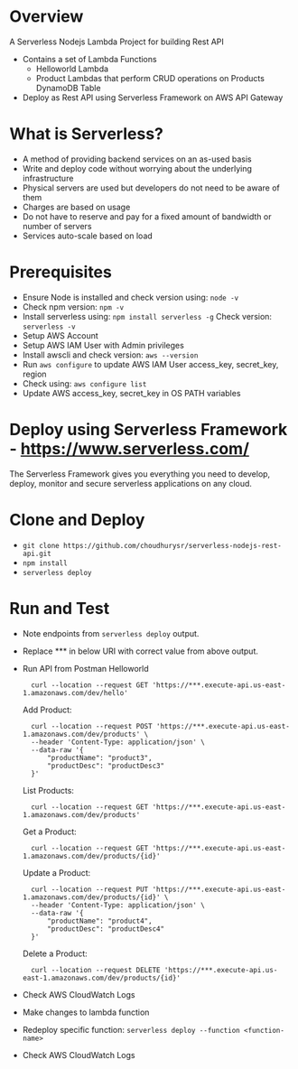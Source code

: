 # Overview
A Serverless Nodejs Lambda Project for building Rest API
* Contains a set of Lambda Functions
    * Helloworld Lambda
    * Product Lambdas that perform CRUD operations on Products DynamoDB Table
* Deploy as Rest API using Serverless Framework on AWS API Gateway


# What is Serverless?
* A method of providing backend services on an as-used basis
* Write and deploy code without worrying about the underlying infrastructure
* Physical servers are used but developers do not need to be aware of them
* Charges are based on usage
* Do not have to reserve and pay for a fixed amount of bandwidth or number of servers
* Services auto-scale based on load


# Prerequisites
* Ensure Node is installed and check version using: `node -v`
* Check npm version: `npm -v`
* Install serverless using: `npm install serverless -g` Check version: `serverless -v`
* Setup AWS Account
* Setup AWS IAM User with Admin privileges
* Install awscli and check version: `aws --version`
* Run `aws configure` to update AWS IAM User access_key, secret_key, region
* Check using: `aws configure list`
* Update AWS access_key, secret_key in OS PATH variables


# Deploy using Serverless Framework - https://www.serverless.com/
The Serverless Framework gives you everything you need to develop, deploy, monitor and secure serverless applications on any cloud.


# Clone and Deploy
* `git clone https://github.com/choudhurysr/serverless-nodejs-rest-api.git`
* `npm install`
* `serverless deploy`



# Run and Test
* Note endpoints from `serverless deploy` output. 
* Replace *** in below URI with correct value from above output.
* Run API from Postman
  Helloworld
  ```
    curl --location --request GET 'https://***.execute-api.us-east-1.amazonaws.com/dev/hello'
  ```

  Add Product:
  ```
    curl --location --request POST 'https://***.execute-api.us-east-1.amazonaws.com/dev/products' \
    --header 'Content-Type: application/json' \
    --data-raw '{
        "productName": "product3",
        "productDesc": "productDesc3"
    }'
  ```

  List Products:
  ```
    curl --location --request GET 'https://***.execute-api.us-east-1.amazonaws.com/dev/products'
  ```

  Get a Product:
  ```
    curl --location --request GET 'https://***.execute-api.us-east-1.amazonaws.com/dev/products/{id}'
  ```

  Update a Product:
  ```
    curl --location --request PUT 'https://***.execute-api.us-east-1.amazonaws.com/dev/products/{id}' \
    --header 'Content-Type: application/json' \
    --data-raw '{
        "productName": "product4",
        "productDesc": "productDesc4"
    }'
  ```
    
  Delete a Product:
  ```
    curl --location --request DELETE 'https://***.execute-api.us-east-1.amazonaws.com/dev/products/{id}'
  ```
  
* Check AWS CloudWatch Logs
* Make changes to lambda function
* Redeploy specific function: `serverless deploy --function <function-name>`
* Check AWS CloudWatch Logs
